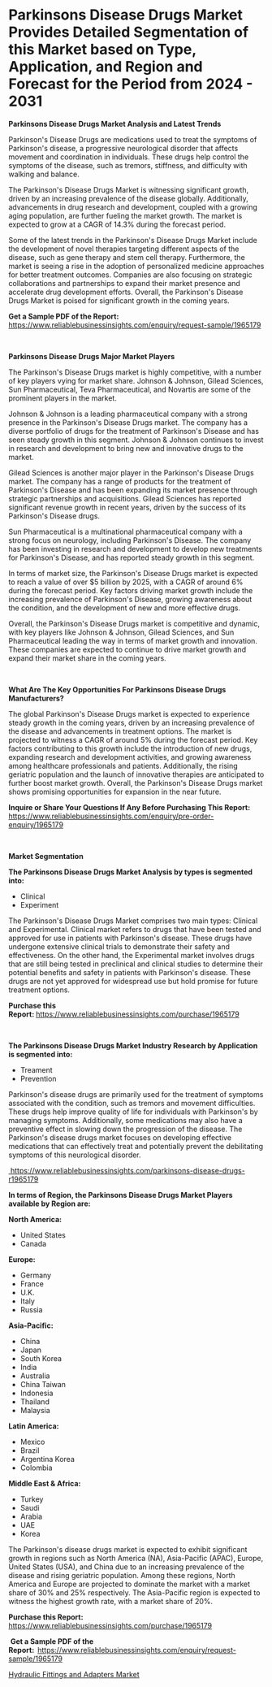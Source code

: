 <p><h1>Parkinsons Disease Drugs Market Provides Detailed Segmentation of this Market based on Type, Application, and Region and Forecast for the Period from 2024 - 2031</h1></p><p><strong>Parkinsons Disease Drugs Market Analysis and Latest Trends</strong></p>
<p><p>Parkinson's Disease Drugs are medications used to treat the symptoms of Parkinson's disease, a progressive neurological disorder that affects movement and coordination in individuals. These drugs help control the symptoms of the disease, such as tremors, stiffness, and difficulty with walking and balance.</p><p>The Parkinson's Disease Drugs Market is witnessing significant growth, driven by an increasing prevalence of the disease globally. Additionally, advancements in drug research and development, coupled with a growing aging population, are further fueling the market growth. The market is expected to grow at a CAGR of 14.3% during the forecast period.</p><p>Some of the latest trends in the Parkinson's Disease Drugs Market include the development of novel therapies targeting different aspects of the disease, such as gene therapy and stem cell therapy. Furthermore, the market is seeing a rise in the adoption of personalized medicine approaches for better treatment outcomes. Companies are also focusing on strategic collaborations and partnerships to expand their market presence and accelerate drug development efforts. Overall, the Parkinson's Disease Drugs Market is poised for significant growth in the coming years.</p></p>
<p><strong>Get a Sample PDF of the Report:&nbsp;</strong> <a href="https://www.reliablebusinessinsights.com/enquiry/request-sample/1965179">https://www.reliablebusinessinsights.com/enquiry/request-sample/1965179</a></p>
<p>&nbsp;</p>
<p><strong>Parkinsons Disease Drugs Major Market Players</strong></p>
<p><p>The Parkinson's Disease Drugs market is highly competitive, with a number of key players vying for market share. Johnson & Johnson, Gilead Sciences, Sun Pharmaceutical, Teva Pharmaceutical, and Novartis are some of the prominent players in the market.</p><p>Johnson & Johnson is a leading pharmaceutical company with a strong presence in the Parkinson's Disease Drugs market. The company has a diverse portfolio of drugs for the treatment of Parkinson's Disease and has seen steady growth in this segment. Johnson & Johnson continues to invest in research and development to bring new and innovative drugs to the market.</p><p>Gilead Sciences is another major player in the Parkinson's Disease Drugs market. The company has a range of products for the treatment of Parkinson's Disease and has been expanding its market presence through strategic partnerships and acquisitions. Gilead Sciences has reported significant revenue growth in recent years, driven by the success of its Parkinson's Disease drugs.</p><p>Sun Pharmaceutical is a multinational pharmaceutical company with a strong focus on neurology, including Parkinson's Disease. The company has been investing in research and development to develop new treatments for Parkinson's Disease, and has reported steady growth in this segment.</p><p>In terms of market size, the Parkinson's Disease Drugs market is expected to reach a value of over $5 billion by 2025, with a CAGR of around 6% during the forecast period. Key factors driving market growth include the increasing prevalence of Parkinson's Disease, growing awareness about the condition, and the development of new and more effective drugs.</p><p>Overall, the Parkinson's Disease Drugs market is competitive and dynamic, with key players like Johnson & Johnson, Gilead Sciences, and Sun Pharmaceutical leading the way in terms of market growth and innovation. These companies are expected to continue to drive market growth and expand their market share in the coming years.</p></p>
<p>&nbsp;</p>
<p><strong>What Are The Key Opportunities For Parkinsons Disease Drugs Manufacturers?</strong></p>
<p><p>The global Parkinson's Disease Drugs market is expected to experience steady growth in the coming years, driven by an increasing prevalence of the disease and advancements in treatment options. The market is projected to witness a CAGR of around 5% during the forecast period. Key factors contributing to this growth include the introduction of new drugs, expanding research and development activities, and growing awareness among healthcare professionals and patients. Additionally, the rising geriatric population and the launch of innovative therapies are anticipated to further boost market growth. Overall, the Parkinson's Disease Drugs market shows promising opportunities for expansion in the near future.</p></p>
<p><strong>Inquire or Share Your Questions If Any Before Purchasing This Report:</strong> <a href="https://www.reliablebusinessinsights.com/enquiry/pre-order-enquiry/1965179">https://www.reliablebusinessinsights.com/enquiry/pre-order-enquiry/1965179</a></p>
<p>&nbsp;</p>
<p><strong>Market Segmentation</strong></p>
<p><strong>The Parkinsons Disease Drugs Market Analysis by types is segmented into:</strong></p>
<p><ul><li>Clinical</li><li>Experiment</li></ul></p>
<p><p>The Parkinson's Disease Drugs Market comprises two main types: Clinical and Experimental. Clinical market refers to drugs that have been tested and approved for use in patients with Parkinson's disease. These drugs have undergone extensive clinical trials to demonstrate their safety and effectiveness. On the other hand, the Experimental market involves drugs that are still being tested in preclinical and clinical studies to determine their potential benefits and safety in patients with Parkinson's disease. These drugs are not yet approved for widespread use but hold promise for future treatment options.</p></p>
<p><strong>Purchase this Report:&nbsp;</strong><a href="https://www.reliablebusinessinsights.com/purchase/1965179">https://www.reliablebusinessinsights.com/purchase/1965179</a></p>
<p>&nbsp;</p>
<p><strong>The Parkinsons Disease Drugs Market Industry Research by Application is segmented into:</strong></p>
<p><ul><li>Treament</li><li>Prevention</li></ul></p>
<p><p>Parkinson's disease drugs are primarily used for the treatment of symptoms associated with the condition, such as tremors and movement difficulties. These drugs help improve quality of life for individuals with Parkinson's by managing symptoms. Additionally, some medications may also have a preventive effect in slowing down the progression of the disease. The Parkinson's disease drugs market focuses on developing effective medications that can effectively treat and potentially prevent the debilitating symptoms of this neurological disorder.</p></p>
<p><a href="https://www.reliablebusinessinsights.com/parkinsons-disease-drugs-r1965179">&nbsp;https://www.reliablebusinessinsights.com/parkinsons-disease-drugs-r1965179</a></p>
<p><strong>In terms of Region, the Parkinsons Disease Drugs Market Players available by Region are:</strong></p>
<p>
    <p> <strong> North America: </strong>
        <ul>
            <li>United States</li>
            <li>Canada</li>
        </ul>
        </p> 
    <p> <strong> Europe: </strong>
        <ul>
            <li>Germany</li>
            <li>France</li>
            <li>U.K.</li>
            <li>Italy</li>
            <li>Russia</li>
        </ul>
        </p> 
    <p> <strong> Asia-Pacific: </strong>
        <ul>
            <li>China</li>
            <li>Japan</li>
            <li>South Korea</li>
            <li>India</li>
            <li>Australia</li>
            <li>China Taiwan</li>
            <li>Indonesia</li>
            <li>Thailand</li>
            <li>Malaysia</li>
        </ul>
        </p> 
    <p> <strong> Latin America: </strong>
        <ul>
            <li>Mexico</li>
            <li>Brazil</li>
            <li>Argentina Korea</li>
            <li>Colombia</li>
        </ul>
        </p> 
    <p> <strong> Middle East & Africa: </strong>
        <ul>
            <li>Turkey</li>
            <li>Saudi</li>
            <li>Arabia</li>
            <li>UAE</li>
            <li>Korea</li>
        </ul>
    </p>
    </p>
<p><p>The Parkinson's disease drugs market is expected to exhibit significant growth in regions such as North America (NA), Asia-Pacific (APAC), Europe, United States (USA), and China due to an increasing prevalence of the disease and rising geriatric population. Among these regions, North America and Europe are projected to dominate the market with a market share of 30% and 25% respectively. The Asia-Pacific region is expected to witness the highest growth rate, with a market share of 20%.</p></p>
<p><strong>Purchase this Report: </strong><a href="https://www.reliablebusinessinsights.com/purchase/1965179">https://www.reliablebusinessinsights.com/purchase/1965179</a></p>
<p>&nbsp;<strong>Get a Sample PDF of the Report:&nbsp;&nbsp;</strong><a href="https://www.reliablebusinessinsights.com/enquiry/request-sample/1965179">https://www.reliablebusinessinsights.com/enquiry/request-sample/1965179</a></p>
<p><strong></strong></p>
<p><p><a href="https://medium.com/@denisewilsogdn64/hydraulic-fittings-and-adapters-market-market-segmentation-geographical-regions-and-market-f75e30b28e83">Hydraulic Fittings and Adapters Market</a></p></p>